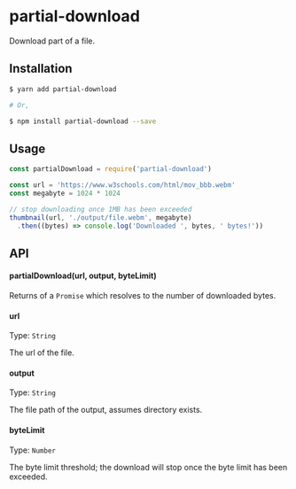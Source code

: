# partial-download

Download part of a file.

## Installation

```bash
$ yarn add partial-download

# Or,

$ npm install partial-download --save
```

## Usage

```js
const partialDownload = require('partial-download')

const url = 'https://www.w3schools.com/html/mov_bbb.webm'
const megabyte = 1024 * 1024

// stop downloading once 1MB has been exceeded
thumbnail(url, './output/file.webm', megabyte)
  .then((bytes) => console.log('Downloaded ', bytes, ' bytes!'))
```

## API

#### partialDownload(url, output, byteLimit)

Returns of a `Promise` which resolves to the number of downloaded bytes.

#### url

Type: `String`

The url of the file.

#### output

Type: `String`

The file path of the output, assumes directory exists.

#### byteLimit

Type: `Number`

The byte limit threshold; the download will stop once the byte limit has been exceeded.
